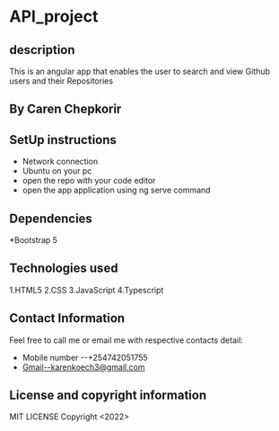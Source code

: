 # API_project
## description
  This is an angular app that enables the user to search and view Github users and their Repositories
## By Caren Chepkorir
## SetUp instructions
  * Network connection
  * Ubuntu on your pc
  * open the repo with your code editor
  * open the app application using ng serve command
## Dependencies
  *Bootstrap 5
  
## Technologies used
  1.HTML5
  2.CSS
  3.JavaScript
  4.Typescript
## Contact Information
Feel free to call me or email me with respective contacts detail:
  * Mobile number --+254742051755
  * Gmail--karenkoech3@gmail.com
## License and copyright information
  MIT LICENSE  Copyright <2022> <CAREN CHEPKORIR>